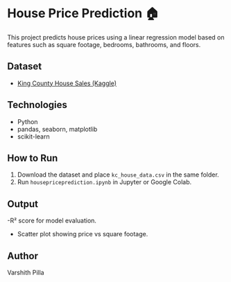 # House Price Prediction 🏠

This project predicts house prices using a linear regression model based on features such as square footage, bedrooms, bathrooms, and floors.

## Dataset
- [King County House Sales (Kaggle)](https://www.kaggle.com/datasets/harlfoxem/housesalesprediction)

## Technologies
- Python
- pandas, seaborn, matplotlib
- scikit-learn

## How to Run
1. Download the dataset and place `kc_house_data.csv` in the same folder.
2. Run `housepriceprediction.ipynb` in Jupyter or Google Colab.

## Output
-R² score for model evaluation.
- Scatter plot showing price vs square footage.

## Author
Varshith Pilla


